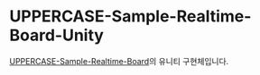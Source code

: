 # UPPERCASE-Sample-Realtime-Board-Unity
[UPPERCASE-Sample-Realtime-Board](https://github.com/Hanul/UPPERCASE-Sample-Realtime-Board)의 유니티 구현체입니다.
